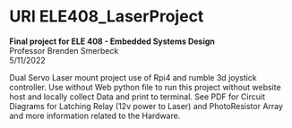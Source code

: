 # URI ELE408_LaserProject 

<strong>Final project for ELE 408 - Embedded Systems Design</strong><br/>
Professor Brenden Smerbeck<br/>
5/11/2022<br/>

Dual Servo Laser mount project use of Rpi4 and rumble 3d joystick controller.
Use without Web python file to run this project without website host and locally collect Data and print to terminal. 
See PDF for Circuit Diagrams for Latching Relay (12v power to Laser) and PhotoResistor Array and more information related to the Hardware. 


